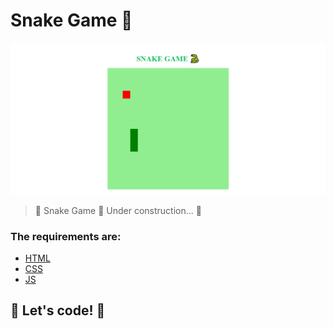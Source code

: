 # Snake Game 🐍

![preview](./image/app.png)

> 🚧 Snake Game 🚀 Under construction... 🚧

### The requirements are:

- [HTML](https://w3schools.com/html/)
- [CSS](https://developer.mozilla.org/pt-BR/docs/Web/CSS)
- [JS](https://javascript.com)

## 🚀 Let's code! 🚀
